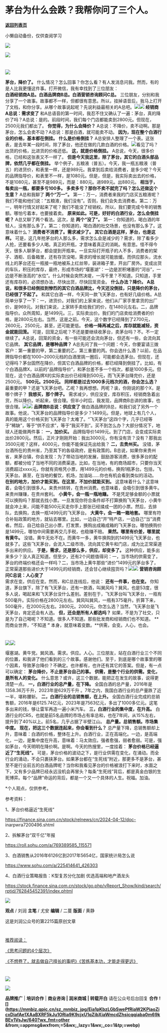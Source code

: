 # 茅台为什么会跌？我帮你问了三个人。

[**返回列表页**](/gzh/刘润)

小懒自动备份，仅供查阅学习

![](https://mmbiz.qpic.cn/sz_mmbiz_jpg/Eia1pKbzLGbQ05rqf4tHyB6X44YvIRZf7ciayibtRy0rVSib8CQjW35A8ibcicFzDvdSceZ3wxRFa7icOhIMKPHicVnvEw/640?wx_fmt=other&wxfrom;=5&wx;_lazy=1&wx;_co=1&tp;=webp)

![](https://mmbiz.qpic.cn/sz_mmbiz_gif/Eia1pKbzLGbSQMwPmCiaLbVGK4lRnkibMvAiaRrfYibADS5db5Ebxyfqm4zZrGsjb4ibYY6ctqH3ExEvPDwbCnZqRCvw/640?wx_fmt=gif&from;=appmsg&tp;=webp&wxfrom;=5&wx;_lazy=1&wx;_co=1)

#

#  

#
![](https://mmbiz.qpic.cn/sz_mmbiz_png/Eia1pKbzLGbSRfGCibu8AM1klREZZvTe2NGoLDF1eMBBTiaGzYdfZXdeYrJfOla5icDZzicWn8NtNomKMJiaY2KicsGjg/640?wx_fmt=other&from;=appmsg&wxfrom;=5&wx;_lazy=1&wx;_co=1&tp;=webp)

 **茅台，降价了。** 什么情况？怎么回事？你怎么看？有人发消息问我。然而，有的是人比我更懂这件事。打开微信，我有幸找到了三位朋友：  
 **白酒经销商A总。白酒品牌商B总。白酒营销咨询顾问C总。**
三位朋友，分别和我分享了一个故事。故事都不一样，但都很有意思。所以，挂掉语音后，我马上打开了文档，和你分享。从哪个故事说起呢？先说利益最相关的A总吧。![](https://mmbiz.qpic.cn/sz_mmbiz_png/Eia1pKbzLGbSRfGCibu8AM1klREZZvTe2N0shSU5yxjE5ObpYOlXCvcuIc7VgKC7sqZnCcP4X4M8rEXT2ibykdbBA/640?wx_fmt=other&from;=appmsg&wxfrom;=5&wx;_lazy=1&wx;_co=1&tp;=webp)![](https://mmbiz.qpic.cn/sz_mmbiz_png/Eia1pKbzLGbSRfGCibu8AM1klREZZvTe2NXIl1ufE6B6icbU0R9a1etySa1d7VchA1LA0aUeMtibhw3IToUWZ46rPg/640?wx_fmt=other&from;=appmsg&wxfrom;=5&wx;_lazy=1&wx;_co=1&tp;=webp)
**经销商A总说：需求变了**
和A总语音的第一时间，我忍不住又确认了一遍：茅台，真的降价了吗？A总说：是的。前段时间，我们每个门店都能卖到2800元。但现在，2500元我们都出了。
**你觉得，为什么会降价？** A总说：不降价，卖不动啊。那是茅台，怎么会卖不动？A总说：那是白酒，就可能卖不动。
**因为，现在整个白酒行业的价格，基本都在倒挂。** **什么是价格倒挂？**
A总安排人整理了一个表。这张表，是去年某一段时间，除了茅台，他还在做的几款白酒的价格。![](https://mmbiz.qpic.cn/sz_mmbiz_png/Eia1pKbzLGbRz1eQ9u9fqNeOBodkGyWkcnxDUEEsia0SxPwQ0NkEvNppNBa36bcHl0xeibxPNwzbzYQqFJoaZLia3w/640?wx_fmt=png&from;=appmsg)看见了吗？出货的价格，比进货的价格还低。
**这，就是价格倒挂。** A总说，今天，很多价格，已经和这张表又不一样了。 **但是今天我这里，除了茅台，其它的白酒头部品牌，依然几乎都在倒挂。**
举个例子，五粮液（普五）。今天，我一瓶五粮液（普五）的进货价，和表里一样，还是989元。我拿到后卖给消费者，是多少呢？今天的品牌指导价，和表里不一样，是1080元。但是，但是，我实际卖出去的价格，不是1080元，甚至不是989元，而是：880元。进989元。出880元。
**相当于，每卖出一瓶，都要多亏100多。** **多卖多亏？那你不卖不就完了吗？怎么还做这个生意？** A总和我聊了 **两个“万一”。**
第一：万一，消费者来我的门店买五粮液呢？我们不能和他们说：“五粮液，我们没有”。否则，我们会失去消费者。第二：万一，明年行情又好起来了呢？我们不能没了经销权。所以，我们要完成今年的销售额。哪怕亏着本，也要接着卖。
**原来如此。可是，好好的白酒行业，怎么会倒挂呢？** A总又聊了两个看法。这次，是 **两个“没了”。**
第一：你知道的，喝白酒的年轻人，没有那么多了。第二：你知道的，喝白酒的社交场景，也没有那么多了。这意味着什么？ **消费者不消费了。需求减少了。**
**其它白酒是这样，茅台，也是这样。**
可是，这几年抢茅台的人那么多，需求怎么会是减少的？需求，除了看多少人抢，还要看多少人喝。真正的开瓶，才意味着真正的消耗。有意思。怪不得今天，很多人聊茅台，都会提到开瓶率。一旦实际打开瓶子的人不多，消费者的架子、酒柜、后备箱里，还有存货没喝，需求的增长就可能放缓。而供应那头，流水线上的茅台还在一瓶接一瓶地被系上红丝带，装进箱子里，开出厂房外。变成出货的车队，积压的库存，最终，形成市场的“堰塞湖”：一边是淤积堵塞的“河谷”，一边是不断涨高的“水位”。什么时候会突然决堤，一泻千里？不知道。只知道，手里还有库存的，必须想办法，尽快出货，尽快回笼资金。
**什么办法？降价。** **A总说，和很多已经倒挂到惨烈的其它白酒品牌比，今天还没倒挂，只是降价的茅台，已经很了不起了。**
和其它白酒一样，今天同一款飞天茅台，也有好几级价格。A总简单分享了一下：一，进货价。对我们的上家来说，他们从厂家手里拿货的出厂价，是969元。对我们来说，上家转手卖给我们的价，在1480元左右。二，品牌指导价。众所周知，是1499元。三，实际卖出价。我们的门店卖给消费者的价格，是2800元左右。当然，这是之前。今天，这个数字已经降到了2700元，2600元，2500元，甚至，还可能更低。
**价格一降再减之后，库存就能减轻，资金就能回笼。**
可是，回笼之后呢？不还是要继续收茅台，卖茅台吗？不。不一定继续了。A总说，回笼的资金，有一些可能还会流向茅台，但还有一些，会流向其它品牌。
**其它品牌，是哪种品牌？**
A总先问了我一个问题：今天，你要宴请三拨客户：第一重要的甲，第二重要的乙，第三重要的丙。你会选什么酒？以前，在品牌指导价都在1000~2000元档的白酒里挑一圈后，可能都会选茅台。但现在，还记得吗？茅台固然在降价，但其它白酒品牌的价格，都已经降到倒挂了。比如，有个白酒品牌X，以前的“品牌指导价”，和茅台差不多一个档次，都是1000多元。但现在，这个白酒品牌X的实际卖出价已经降到500元，而飞天茅台降完价，还是2500元。
**500元。2500元。** **同样都是过去1000多元档次的酒，你会怎么选？**
最重要的甲？还是飞天茅台吧。乙呢？我再想想。丙呢？诶，你刚说的那个X，是哪个牌子？ **我想买，那个牌子。**
需求减少，供应没变，库存积压，经销商急着出货，所以降价。听起来，很合理。但半小时后，我发现，品牌商B总讲的故事，也很合理。![](https://mmbiz.qpic.cn/sz_mmbiz_png/Eia1pKbzLGbSRfGCibu8AM1klREZZvTe2N0shSU5yxjE5ObpYOlXCvcuIc7VgKC7sqZnCcP4X4M8rEXT2ibykdbBA/640?wx_fmt=other&from;=appmsg&wxfrom;=5&wx;_lazy=1&wx;_co=1&tp;=webp)![](https://mmbiz.qpic.cn/sz_mmbiz_png/Eia1pKbzLGbSRfGCibu8AM1klREZZvTe2NyHmktI7LvOeNDAQl2Z7uhKRP43a88jnhQVTmYVP9eqV1s4ufmq8HaA/640?wx_fmt=other&from;=appmsg&wxfrom;=5&wx;_lazy=1&wx;_co=1&tp;=webp)
**品牌商B总说：供应变了**
做白酒品牌的B总，和我们说了另外一个故事。他说，飞天茅台的品牌指导价是多少？1499元。但是，地球上有几个人，真的能用这个价格买到飞天茅台？太难了。“飞天茅台”这四个字，几乎已经等于“稀缺”，等于“供不应求”，等于“我买不到”。买不到怎么办？大部分情况下，地球人还能做两件事：
**一，加价买。**
品牌指导价1499元。到了门店，会变成实际卖出价2800元。然后，正片才刚刚开始：我出3000元，你有没有货？没有？那我出3500元呢？这样，4000元，你能不能保证先出给我？
**二，去贵州买。**
没错，茅台酒所在的贵州省，乃至其下的各级政府，是有政策的。B总说，如果你来贵州省，来茅台镇，你会发现：为了带动当地的发展，鼓励游客消费，很多茅台的配额，都被分给了当地不同的消费渠道。比如，在当地，有的商场超市，只要你当天消费超过xxxx元，你就有资格凭小票，用1499元的价格，换购1瓶茅台。包括，飞天茅台。甚至，在当地的餐饮，机场，加油站......你也有机会看到类似的活动。
**在别的地方，加价才能买到。在这里，不加价就能买到。**
这意味着什么？这意味着，会吸引到很多人。来贵州转转，在贵州消费。也意味着，会吸引到很多黄牛。来贵州赚赚，在贵州套利。 **小黄牛，会一瓶一瓶地赚。**
不是凭足够金额的小票就可以换购吗？那就去找小票。一旦发现你符合条件却不打算换购飞天茅台，小黄牛就会冲上来，问能不能500元买走你手上那张已经揉成一团的小票。然后，去排队，去换购，去换一瓶1499元的飞天茅台。
**大黄牛，会一箱一箱地套。**
哪里有符合补贴政策的地方，就钻去哪里。比如，一边自己“开”特产店，一边自己“当”消费者。然后，自己给自己出小票，打发票，换购出成箱成箱的飞天茅台。哪怕换购价是1499元，哪怕中间需要再交几手税，也稳赚不赔。
**果然。哪里有价差，哪里就有黄牛。**
没错。黄牛无处不在。而黄牛一多，黄牛换购到的1499元飞天茅台，也就多了。这些飞天茅台，会流入二级市场，流向其它黄牛和门店，成为比正常渠道多出来的供应。
**于是，需求，还是那么多，供应，却变多了。**
这种供应，能多出来多少？没人真正知道。但至少，还有2个问题值得问：一，当市场的供需变了，茅台的终端价格还会一样吗？二，当市场上黄牛那些“进价”1499元的茅台多了，正常渠道那些进价大于1499元的经销商，还会甘心继续囤货吗？![](https://mmbiz.qpic.cn/sz_mmbiz_png/Eia1pKbzLGbSRfGCibu8AM1klREZZvTe2NkYtblqmOXVHrbKHjLKojGtdR7QCfvBpveYWr08IW1NO9vojLf8M9pQ/640?wx_fmt=other&from;=appmsg&wxfrom;=5&wx;_lazy=1&wx;_co=1&tp;=webp)![](https://mmbiz.qpic.cn/sz_mmbiz_png/Eia1pKbzLGbSRfGCibu8AM1klREZZvTe2NROkAsk29M6BMzdXjmEUgX5Wia9JmrgMMBewN1oIaGELFDt8jrZCicia2g/640?wx_fmt=other&from;=appmsg&wxfrom;=5&wx;_lazy=1&wx;_co=1&tp;=webp)
**营销咨询顾问C总说：人心变了**  
需求在变。供应在变。然而，和C总连线后，他说： **还有一件事，也在变。**
你知道，茅台旗下，除了有飞天茅台，还有一款酒，叫巽风吗？巽风，也是53度，很多人说，喝起来和飞天茅台没什么差别。差别在于，飞天茅台叫飞天茅台，一瓶有500毫升。实际价格在2800元左右。巽风叫巽风，一瓶有375毫升。折算下来，500毫升，在2000元左右。2800元。2000元。你怎么选？当然，飞天茅台是飞天茅台，肯定还会有人选。
**但，还会是所有人都选吗？** 如果，不是为了社交，只是为了自己喝呢？不知道。很多人不知道。那些批发商和经销商们也不知道。 **而商业世界，“不知道
**”** 本身，就意味着变数。**供需，会变。人心，也会。

#
![](https://mmbiz.qpic.cn/sz_mmbiz_png/Eia1pKbzLGbSRfGCibu8AM1klREZZvTe2NkYtblqmOXVHrbKHjLKojGtdR7QCfvBpveYWr08IW1NO9vojLf8M9pQ/640?wx_fmt=other&from;=appmsg&wxfrom;=5&wx;_lazy=1&wx;_co=1&tp;=webp)![](https://mmbiz.qpic.cn/sz_mmbiz_png/Eia1pKbzLGbSRfGCibu8AM1klREZZvTe2Njtqpm33zGwYAJbGQdulrG3RCb8cORETRiateayaQibxUiba5Q5ShiaasnQ/640?wx_fmt=other&from;=appmsg&wxfrom;=5&wx;_lazy=1&wx;_co=1&tp;=webp)

  
堰塞湖。黄牛党。巽风酒。需求。供应。人心。三位朋友，站在白酒行业三个不同的位置，和我讲了他们看到的三个故事。感谢他们。至于，到底是哪个故事里的哪个因素，导致茅台降价？不确定。也许都有，也许还有其它的答案。但是，有一点可以确定：
**茅台降价，不止是茅台自己的事。** **供需，是整个行业的供需。变化，是所有人的变化。**
什么意思？或许，这三个数据，能把正在发生的故事，说得更清楚一点。 **一，白酒行业的总产量，在下降。**
全国白酒的总产量，2016年是1358.36万千升，2023年是629万千升 。7年之内，我国白酒行业的总产量跌了近一半，堪称腰斩。
**二，白酒行业的总销售额，在上升。**
全国白酒行业完成的总销售额，2016年是6125.74亿元，2023年是7563亿元，多出了1000多亿元。这笔多出来的钱，够让雷军再造一遍小米汽车。
**三，白酒行业的集中度，在升高。**
白酒行业的CR5，也就是前5名品牌的市场占有率总和，也在7年间，从15%左右，提升到了40%以上。前5名，几乎占据了半壁江山。
**总产量。总销售额。市场集中度。** **现在，把这三个数据连起来，你会看到什么？**
总产量下降，总销售额却上升，意味着：白酒的价格，整体在上升。白酒行业，正在高端化。一边，是高端化，一边，是集中度在升高，意味着：马太效应。强者愈强，弱者愈弱。可是，强如茅台，今天明明在降价啊。是啊。今天的热搜里，一度挂着：
**茅台价格已经逼近了“生死线”。**
可是，茅台价格的波动之下，是行业供需在变化，在涌动。而全行业的涌动，不会只裹挟茅台。如果茅台都在“生死线”附近，那更多不是茅台，甚至不是行业前五的白酒品牌呢？当你和我看见茅台的价格被浪打下来时，水面之下，又有多少品牌已经永远没机会再冒头？每条“生死线”背后，都是真金白银的生死博弈。每个“品牌”命运的背后，都是一个又一个具体的人生。祝福。加油。

*个人观点，仅供参考。

参考资料：

1、茅台价格逼近“生死线”

https://finance.sina.com.cn/stock/relnews/cn/2024-04-12/doc-
inarpwra7200496.shtml

2、拆解茅台“双千亿”年报

https://roll.sohu.com/a/769389585_115571

3、白酒销售从2016年6126亿到2017年5654亿，国家统计局怎么说

https://www.sohu.com/a/225414641_426303

4、白酒行业策略报告：K型复苏分化加剧 优选高端和地产酒龙头

https://stock.finance.sina.com.cn/stock/go.php/vReport_Show/kind/search/rptid/762845452391/index.phtml

![](https://mmbiz.qpic.cn/sz_mmbiz_png/Eia1pKbzLGbSRfGCibu8AM1klREZZvTe2N0shSU5yxjE5ObpYOlXCvcuIc7VgKC7sqZnCcP4X4M8rEXT2ibykdbBA/640?wx_fmt=other&from;=appmsg&wxfrom;=5&wx;_lazy=1&wx;_co=1&tp;=webp)

 **观点** / 刘润 **主笔** / 尤安 **编辑** / 二蔓 **版面** / 黄静

这是刘润公众号的第2215篇原创文章

  

#
[](https://mp.weixin.qq.com/s?__biz=MjM5NjM5MjQ4MQ==&mid=2651734556&idx=2&sn=66d10ffe5209918db8e89d8bc08db917&chksm=bd1319528a649044d76d23ba5822f9589317ca3de62c68b749d84867567d10f8f6f611f64786&token=525398055&lang=zh_CN&scene=21#wechat_redirect)

#
[](https://mp.weixin.qq.com/s?__biz=MjM5NjM5MjQ4MQ==&mid=2651734816&idx=2&sn=416bba06a37910011c558bba377b85f4&chksm=bd13186e8a6491786e37705f8b3f7c1d247b93a87a8f7ab76a86bac9904c60bdff8eb99fa87f&token=1956885682&lang=zh_CN&scene=21#wechat_redirect)

#
[推荐阅读：](https://mp.weixin.qq.com/s?__biz=MjM5NjM5MjQ4MQ==&mid=2651734816&idx=2&sn=416bba06a37910011c558bba377b85f4&chksm=bd13186e8a6491786e37705f8b3f7c1d247b93a87a8f7ab76a86bac9904c60bdff8eb99fa87f&token=1956885682&lang=zh_CN&scene=21#wechat_redirect)

[《思考问题的4个层次》](https://mp.weixin.qq.com/s?__biz=MjM5NjM5MjQ4MQ==&mid=2651734816&idx=2&sn=416bba06a37910011c558bba377b85f4&chksm=bd13186e8a6491786e37705f8b3f7c1d247b93a87a8f7ab76a86bac9904c60bdff8eb99fa87f&token=525398055&lang=zh_CN&scene=21#wechat_redirect)

[《不想卷了，就去做自己擅长的事吧》](https://mp.weixin.qq.com/s?__biz=MjM5NjM5MjQ4MQ==&mid=2651735010&idx=2&sn=ae5f52d16bd2da898927065714ce5997&chksm=bd1318ac8a6491ba2499352a063d0ae72901c29862531be4df0d6721bfa8bf299e084a5fd5d8&token=1956885682&lang=zh_CN&scene=21#wechat_redirect)[《苦练基本功，才能走得更远》](https://mp.weixin.qq.com/s?__biz=MjM5NjM5MjQ4MQ==&mid=2651735054&idx=2&sn=f01eed7677639aa584f689fbcb01ae61&chksm=bd131f408a64965606786f94b76de851b5533625cd4e7b67f761583226a13c46ad0a8083968a&token=1956885682&lang=zh_CN&scene=21#wechat_redirect)

#
[](https://mp.weixin.qq.com/s?__biz=MjM5NjM5MjQ4MQ==&mid=2651734617&idx=2&sn=c2d8a3de1681c7579d5d2802f65b8c3e&chksm=bd1319178a64900175a73b146d8bd68b5ad5e769f5a3d1cd0a7d89f755175662b7b0eb3cbe13&token=525398055&lang=zh_CN&scene=21#wechat_redirect)

#
[](https://mp.weixin.qq.com/s?__biz=MjM5NjM5MjQ4MQ==&mid=2651734556&idx=2&sn=66d10ffe5209918db8e89d8bc08db917&chksm=bd1319528a649044d76d23ba5822f9589317ca3de62c68b749d84867567d10f8f6f611f64786&token=820051892&lang=zh_CN&scene=21#wechat_redirect)

#
[](https://mp.weixin.qq.com/s?__biz=MjM5NjM5MjQ4MQ==&mid=2651733936&idx=2&sn=780873a968af2acbf28cc0b173c50d09&chksm=bd1364fe8a64ede8b1d4fcfb6a69ae9367369b12cfc32fb0f58b85d1d75c12f947f3296eecc8&token=1042145345&lang=zh_CN&scene=21#wechat_redirect)

#
[](https://mp.weixin.qq.com/s?__biz=MjM5NjM5MjQ4MQ==&mid=2651735054&idx=2&sn=f01eed7677639aa584f689fbcb01ae61&chksm=bd131f408a64965606786f94b76de851b5533625cd4e7b67f761583226a13c46ad0a8083968a&token=1956885682&lang=zh_CN&scene=21#wechat_redirect)

#
[](https://mp.weixin.qq.com/s?__biz=MjM5NjM5MjQ4MQ==&mid=2651734617&idx=2&sn=c2d8a3de1681c7579d5d2802f65b8c3e&chksm=bd1319178a64900175a73b146d8bd68b5ad5e769f5a3d1cd0a7d89f755175662b7b0eb3cbe13&token=525398055&lang=zh_CN&scene=21#wechat_redirect)

#
[](https://mp.weixin.qq.com/s?__biz=MjM5NjM5MjQ4MQ==&mid=2651734556&idx=2&sn=66d10ffe5209918db8e89d8bc08db917&chksm=bd1319528a649044d76d23ba5822f9589317ca3de62c68b749d84867567d10f8f6f611f64786&token=820051892&lang=zh_CN&scene=21#wechat_redirect)

#
[](https://mp.weixin.qq.com/s?__biz=MjM5NjM5MjQ4MQ==&mid=2651733936&idx=2&sn=780873a968af2acbf28cc0b173c50d09&chksm=bd1364fe8a64ede8b1d4fcfb6a69ae9367369b12cfc32fb0f58b85d1d75c12f947f3296eecc8&token=1042145345&lang=zh_CN&scene=21#wechat_redirect)

[](https://mp.weixin.qq.com/s?__biz=MjM5NjM5MjQ4MQ==&mid=2651733936&idx=2&sn=780873a968af2acbf28cc0b173c50d09&chksm=bd1364fe8a64ede8b1d4fcfb6a69ae9367369b12cfc32fb0f58b85d1d75c12f947f3296eecc8&token=1042145345&lang=zh_CN&scene=21#wechat_redirect)

[![](https://mmbiz.qpic.cn/sz_mmbiz_gif/Eia1pKbzLGbSrW8MNnkTMxtJuas3OycibabIvvic5EyXAe3jzVgic0ZmiavNFmGjOeZvzIibthrsI3sAs0fBKkbEhfqg/640?wx_fmt=gif&from;=appmsg&wxfrom;=5&wx;_lazy=1&wx;_co=1&tp;=webp)]()

![](https://mmbiz.qpic.cn/sz_mmbiz_gif/Eia1pKbzLGbQroj6scC2SHHRHC5r1AoRbfVfV05geKLosLvG5ZFhHOTYRcv1SRPyianLoLpIVJnmFibqwbJCJqlRg/640?wx_fmt=gif&from;=appmsg)

 **品牌推广** | **培训合作** | **商业咨询 | 润米商城** **| 转载开白** 请在公众号后台回复 **合作**
**![](https://mmbiz.qpic.cn/sz_mmbiz_jpg/Eia1pKbzLGbSwePfRiaW2KPiaoZicxDiafAe1XAaBXRF5kJu1ORia9K9cjxU1qZibXiaWmcdZhsicqqiaba0m69kBEv1VsJw/640?wx_fmt=other
&from;=appmsg&wxfrom;=5&wx;_lazy=1&wx;_co=1&tp;=webp)**

